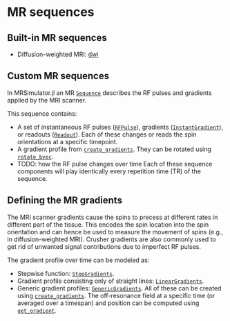 # MR sequences
## Built-in MR sequences
- Diffusion-weighted MRI: [dwi](@ref)
## Custom MR sequences
In MRSimulator.jl an MR [`Sequence`](@ref) describes the RF pulses and gradients applied by the MRI scanner.

This sequence contains:
- A set of instantaneous RF pulses ([`RFPulse`](@ref)), gradients ([`InstantGradient`](@ref)), or readouts ([`Readout`](@ref)). Each of these changes or reads the spin orientations at a specific timepoint.
- A gradient profile from [`create_gradients`](@ref). They can be rotated using [`rotate_bvec`](@ref).
- TODO: how the RF pulse changes over time
Each of these sequence components will play identically every repetition time (TR) of the sequence.

## Defining the MR gradients
The MRI scanner gradients cause the spins to precess at different rates in different part of the tissue.
This encodes the spin location into the spin orientation and can hence be used to measure the movement of spins (e.g., in diffusion-weighted MRI).
Crusher gradients are also commonly used to get rid of unwanted signal contributions due to imperfect RF pulses.

The gradient profile over time can be modeled as:
- Stepwise function: [`StepGradients`](@ref).
- Gradient profile consisting only of straight lines: [`LinearGradients`](@ref).
- Generic gradient profiles: [`GenericGradients`](@ref).
All of these can be created using [`create_gradients`](@ref).
The off-resonance field at a specific time (or averaged over a timespan) and position can be computed using [`get_gradient`](@ref).
